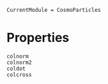 ```@meta
CurrentModule = CosmoParticles
```

# Properties

```@docs
colnorm
colnorm2
coldot
colcross
```
